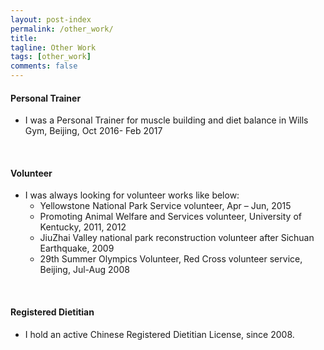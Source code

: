```yaml
---
layout: post-index
permalink: /other_work/
title: 
tagline: Other Work
tags: [other_work]
comments: false
---
```



#### Personal Trainer
- I was a Personal Trainer for muscle building and diet balance in Wills Gym, Beijing, Oct 2016- Feb 2017
<br /> 


#### Volunteer
- I was always looking for volunteer works like below: 
   * Yellowstone National Park Service volunteer, Apr – Jun, 2015
   * Promoting Animal Welfare and Services volunteer, University of Kentucky, 2011, 2012
   * JiuZhai Valley national park reconstruction volunteer after Sichuan Earthquake, 2009
   * 29th Summer Olympics Volunteer, Red Cross volunteer service, Beijing, Jul-Aug 2008
<br /> 

#### Registered Dietitian 
- I hold an active Chinese Registered Dietitian License, since 2008. 

